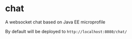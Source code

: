 # chat
A websocket chat based on Java EE microprofile

By default will be deployed to `http://localhost:8080/chat/`
